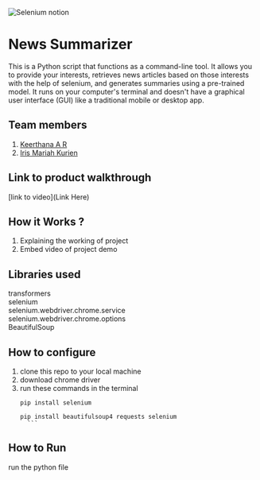 
![Selenium notion](https://github.com/TH-Activities/saturday-hack-night-template/assets/117498997/55359343-b124-49be-b8c8-9e6f5d295c8f)




# News Summarizer
This is a Python script that functions as a command-line tool. It allows you to provide your interests, retrieves news articles based on those interests with the help of selenium, and generates summaries using a pre-trained model.
It runs on your computer's terminal and doesn't have a graphical user interface (GUI) like a traditional mobile or desktop app.
## Team members
1. [Keerthana A R](https://github.com/keerthana-ar)
2. [Iris Mariah Kurien](https://github.com/irisxvii)
## Link to product walkthrough
[link to video](Link Here)
## How it Works ?
1. Explaining the working of project
2. Embed video of project demo
## Libraries used
transformers <br>
selenium  <br>
selenium.webdriver.chrome.service <br>
selenium.webdriver.chrome.options <br>
BeautifulSoup <br>
## How to configure
1. clone this repo to your local machine
2. download chrome driver
3. run these commands in the terminal <br>
   ```
   pip install selenium
   ```
     ```
   pip install beautifulsoup4 requests selenium
       ```
## How to Run
run the python file
